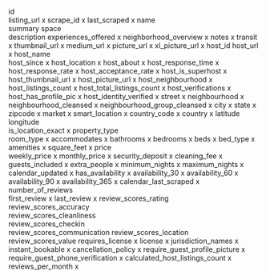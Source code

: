 id	
listing_url	x
scrape_id	x
last_scraped	x
name	
summary	
space	
description	
experiences_offered	x
neighborhood_overview	x
notes	x
transit	x
thumbnail_url	x
medium_url	x
picture_url	x
xl_picture_url	x
host_id	
host_url	x
host_name	
host_since	x
host_location	x
host_about	x
host_response_time	x
host_response_rate	x
host_acceptance_rate	x
host_is_superhost	x
host_thumbnail_url	x
host_picture_url	x
host_neighbourhood	x
host_listings_count	x
host_total_listings_count	x
host_verifications	x
host_has_profile_pic	x
host_identity_verified	x
street	x
neighbourhood	x
neighbourhood_cleansed	x
neighbourhood_group_cleansed	x
city	x
state	x
zipcode	x
market	x
smart_location	x
country_code	x
country	x
latitude	
longitude	
is_location_exact	x
property_type	
room_type	x
accommodates	x
bathrooms	x
bedrooms	x
beds	x
bed_type	x
amenities	x
square_feet	x
price	
weekly_price	x
monthly_price	x
security_deposit	x
cleaning_fee	x
guests_included	x
extra_people	x
minimum_nights	x
maximum_nights	x
calendar_updated	x
has_availability	x
availability_30	x
availability_60	x
availability_90	x
availability_365	x
calendar_last_scraped	x
number_of_reviews	
first_review	x
last_review	x
review_scores_rating	
review_scores_accuracy	
review_scores_cleanliness	
review_scores_checkin	
review_scores_communication	
review_scores_location	
review_scores_value	
requires_license	x
license	x
jurisdiction_names	x
instant_bookable	x
cancellation_policy	x
require_guest_profile_picture	x
require_guest_phone_verification	x
calculated_host_listings_count	x
reviews_per_month	x
